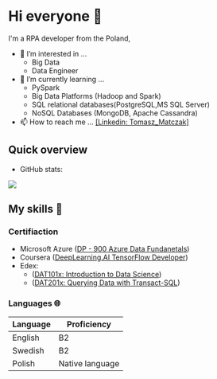 # Hi everyone :wave:
I'm a RPA developer from the Poland, 
- 👀 I’m interested in ...
  - Big Data
  - Data Engineer
- 🌱 I’m currently learning ...
  - PySpark
  - Big Data Platforms (Hadoop and Spark)
  - SQL relational databases(PostgreSQL,MS SQL Server)
  - NoSQL Databases (MongoDB, Apache Cassandra)
- 📫 How to reach me ...
[[Linkedin: Tomasz_Matczak]](http://www.linkedin.com/pub/tomasz-matczak/78/970/489)

## Quick overview
* GitHub stats:  
<a href="https://github.com/tmat84/github-readme-stats">
  <!-- Change the `github-readme-stats.tmat84.vercel.app` to `github-readme-stats.vercel.app`  -->
  <img align="center" src="https://github-readme-stats.vercel.app/api/top-langs/?username=tmat84&langs_count=8" />
</a>

<!---
tmat84/tmat84 is a ✨ special ✨ repository because its `README.md` (this file) appears on your GitHub profile.
You can click the Preview link to take a look at your changes.
--->


## My skills 📜

### Certifiaction

- Microsoft Azure ([DP - 900 Azure Data Fundanetals](https://www.credly.com/badges/3a6f36b5-fa67-4cd5-8303-8bb1931f8752))
- Coursera ([DeepLearning.AI TensorFlow Developer](https://coursera.org/share/f2d8876475a56157bc094fad21c15086))
- Edex: 
  - ([DAT101x: Introduction to Data Science](https://courses.edx.org/certificates/3237a55cf9db4701a8f4c11cebc42230))
  - ([DAT201x: Querying Data with Transact-SQL](https://courses.edx.org/certificates/018b24b81e5c4bedbca88abe359c9de9))

### Languages 🌐

| Language      | Proficiency                                                               |
| ------------- | ------------------------------------------------------------------------- |
| English       | B2                                                                        |
| Swedish       | B2                                                                        |
| Polish        | Native language                                                           |

 
